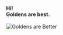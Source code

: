 **Hi!**
<br>
**Goldens are best.**
<br>
<br>
![Goldens are Better](https://encrypted-tbn2.gstatic.com/images?q=tbn:ANd9GcQPfPy3iU-zGk61GTcFzW3eRMF2qx1WrYJlvW8QlIdIzKBpmp4AqA)
